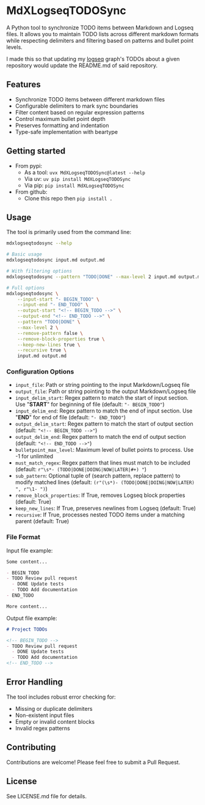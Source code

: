# MdXLogseqTODOSync

A Python tool to synchronize TODO items between Markdown and Logseq files. It allows you to maintain TODO lists across different markdown formats while respecting delimiters and filtering based on patterns and bullet point levels.

I made this so that updating my [logseq](https://github.com/logseq/logseq) graph's TODOs about a given repository would update the README.md of said repository.

## Features

- Synchronize TODO items between different markdown files
- Configurable delimiters to mark sync boundaries
- Filter content based on regular expression patterns
- Control maximum bullet point depth
- Preserves formatting and indentation
- Type-safe implementation with beartype

## Getting started
* From pypi:
    * As a tool: `uvx MdXLogseqTODOSync@latest --help`
    * Via uv: `uv pip install MdXLogseqTODOSync`
    * Via pip: `pip install MdXLogseqTODOSync`
* From github:
    * Clone this repo then `pip install .`

## Usage

The tool is primarily used from the command line:

```bash
mdxlogseqtodosync --help

# Basic usage
mdxlogseqtodosync input.md output.md

# With filtering options
mdxlogseqtodosync --pattern "TODO|DONE" --max-level 2 input.md output.md

# Full options
mdxlogseqtodosync \
    --input-start "- BEGIN_TODO" \
    --input-end "- END_TODO" \
    --output-start "<!-- BEGIN_TODO -->" \
    --output-end "<!-- END_TODO -->" \
    --pattern "TODO|DONE" \
    --max-level 2 \
    --remove-pattern false \
    --remove-block-properties true \
    --keep-new-lines true \
    --recursive true \
    input.md output.md
```

### Configuration Options

- `input_file`: Path or string pointing to the input Markdown/Logseq file
- `output_file`: Path or string pointing to the output Markdown/Logseq file
- `input_delim_start`: Regex pattern to match the start of input section. Use "__START__" for beginning of file (default: `"- BEGIN_TODO"`)
- `input_delim_end`: Regex pattern to match the end of input section. Use "__END__" for end of file (default: `"- END_TODO"`)
- `output_delim_start`: Regex pattern to match the start of output section (default: `"<!-- BEGIN_TODO -->"`)
- `output_delim_end`: Regex pattern to match the end of output section (default: `"<!-- END_TODO -->"`)
- `bulletpoint_max_level`: Maximum level of bullet points to process. Use -1 for unlimited
- `must_match_regex`: Regex pattern that lines must match to be included (default: `r"\s*- (TODO|DONE|DOING|NOW|LATER|#+) "`)
- `sub_pattern`: Optional tuple of (search pattern, replace pattern) to modify matched lines (default: `(r"(\s*)- (TODO|DONE|DOING|NOW|LATER) ", r"\1- ")`)
- `remove_block_properties`: If True, removes Logseq block properties (default: True)
- `keep_new_lines`: If True, preserves newlines from Logseq (default: True)
- `recursive`: If True, processes nested TODO items under a matching parent (default: True)

### File Format

Input file example:
```markdown
Some content...

- BEGIN_TODO
- TODO Review pull request
  - DONE Update tests
  - TODO Add documentation
- END_TODO

More content...
```

Output file example:
```markdown
# Project TODOs

<!-- BEGIN_TODO -->
- TODO Review pull request
  - DONE Update tests
  - TODO Add documentation
<!-- END_TODO -->
```

## Error Handling

The tool includes robust error checking for:
- Missing or duplicate delimiters
- Non-existent input files
- Empty or invalid content blocks
- Invalid regex patterns

## Contributing

Contributions are welcome! Please feel free to submit a Pull Request.

## License

See LICENSE.md file for details.

